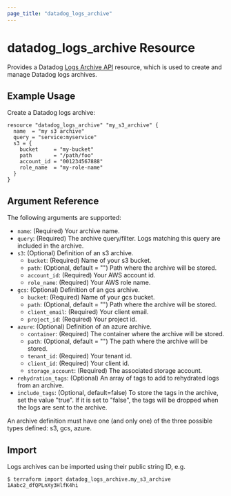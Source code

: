 ```yaml
---
page_title: "datadog_logs_archive"
---
```


# datadog_logs_archive Resource

Provides a Datadog [Logs Archive API](https://docs.datadoghq.com/api/v2/logs-archives/) resource, which is used to create and manage Datadog logs archives.

## Example Usage

Create a Datadog logs archive:

```hcl
resource "datadog_logs_archive" "my_s3_archive" {
  name  = "my s3 archive"
  query = "service:myservice"
  s3 = {
    bucket     = "my-bucket"
    path       = "/path/foo"
    account_id = "001234567888"
    role_name  = "my-role-name"
  }
}
```

## Argument Reference

The following arguments are supported:

- `name`: (Required) Your archive name.
- `query`: (Required) The archive query/filter. Logs matching this query are included in the archive.
- `s3`: (Optional) Definition of an s3 archive.
  - `bucket`: (Required) Name of your s3 bucket.
  - `path`: (Optional, default = "") Path where the archive will be stored.
  - `account_id`: (Required) Your AWS account id.
  - `role_name`: (Required) Your AWS role name.
- `gcs`: (Optional) Definition of an gcs archive.
  - `bucket`: (Required) Name of your gcs bucket.
  - `path`: (Optional, default = "") Path where the archive will be stored.
  - `client_email`: (Required) Your client email.
  - `project_id`: (Required) Your project id.
- `azure`: (Optional) Definition of an azure archive.
  - `container`: (Required) The container where the archive will be stored.
  - `path`: (Optional, default = "") The path where the archive will be stored.
  - `tenant_id`: (Required) Your tenant id.
  - `client_id`: (Required) Your client id.
  - `storage_account`: (Required) The associated storage account.
- `rehydration_tags`: (Optional) An array of tags to add to rehydrated logs from an archive.
- `include_tags`: (Optional, default=false) To store the tags in the archive, set the value "true". If it is set to "false", the tags will be dropped when the logs are sent to the archive.

An archive definition must have one (and only one) of the three possible types defined: s3, gcs, azure.

## Import

Logs archives can be imported using their public string ID, e.g.

```
$ terraform import datadog_logs_archive.my_s3_archive 1Aabc2_dfQPLnXy3HlfK4hi
```
